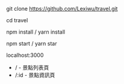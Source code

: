 git clone https://github.com/Lexiwu/travel.git

cd travel

npm install / yarn install

npm start / yarn star

localhost:3000

- / - 景點列表頁
- /:id - 景點資訊頁

